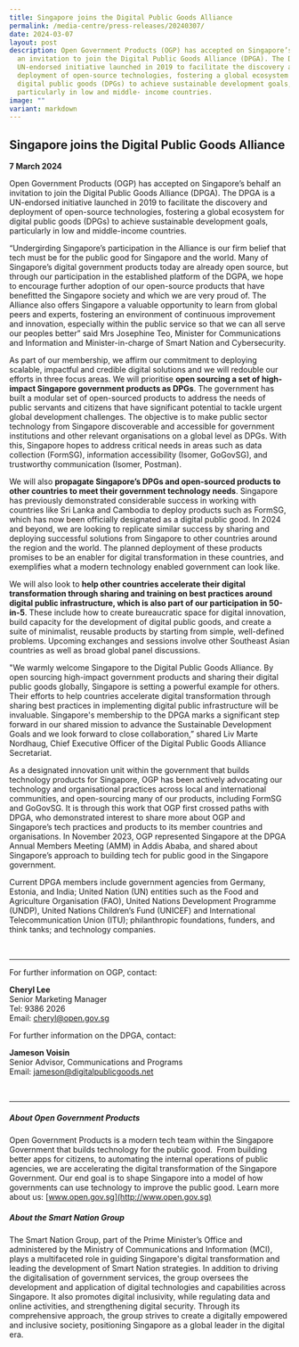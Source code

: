 ```yaml
---
title: Singapore joins the Digital Public Goods Alliance
permalink: /media-centre/press-releases/20240307/
date: 2024-03-07
layout: post
description: Open Government Products (OGP) has accepted on Singapore’s behalf
  an invitation to join the Digital Public Goods Alliance (DPGA). The DPGA is a
  UN-endorsed initiative launched in 2019 to facilitate the discovery and
  deployment of open-source technologies, fostering a global ecosystem for
  digital public goods (DPGs) to achieve sustainable development goals,
  particularly in low and middle- income countries.
image: ""
variant: markdown
---
```

## Singapore joins the Digital Public Goods Alliance

**7 March 2024**

Open Government Products (OGP) has accepted on Singapore’s behalf an invitation to join the Digital Public Goods Alliance (DPGA). The DPGA is a UN-endorsed initiative launched in 2019 to facilitate the discovery and deployment of open-source technologies, fostering a global ecosystem for digital public goods (DPGs) to achieve sustainable development goals, particularly in low and middle-income countries.&nbsp;

“Undergirding Singapore’s participation in the Alliance is our firm belief that tech must be for the public good for Singapore and the world. Many of Singapore’s digital government products today are already open source, but through our participation in the established platform of the DGPA, we hope to encourage further adoption of our open-source products that have benefitted the Singapore society and which we are very proud of. The Alliance also offers Singapore a valuable opportunity to learn from global peers and experts, fostering an environment of continuous improvement and innovation, especially within the public service so that we can all serve our peoples better” said Mrs Josephine Teo, Minister for Communications and Information and Minister-in-charge of Smart Nation and Cybersecurity.

As part of our membership, we affirm our commitment to deploying scalable, impactful and credible digital solutions and we will redouble our efforts in three focus areas. We will prioritise **open sourcing a set of high-impact Singapore government products as DPGs**. The government has built a modular set of open-sourced products to address the needs of public servants and citizens that have significant potential to tackle urgent global development challenges. The objective is to make public sector technology from Singapore discoverable and accessible for government institutions and other relevant organisations on a global level as DPGs. With this, Singapore hopes to address critical needs in areas such as data collection (FormSG), information accessibility (Isomer, GoGovSG), and trustworthy communication (Isomer, Postman).

We will also **propagate Singapore’s DPGs and open-sourced products to other countries to meet their government technology needs**. Singapore has previously demonstrated considerable success in working with countries like Sri Lanka and Cambodia to deploy products such as FormSG, which has now been officially designated as a digital public good. In 2024 and beyond, we are looking to replicate similar success by sharing and deploying successful solutions from Singapore to other countries around the region and the world. The planned deployment of these products promises to be an enabler for digital transformation in these countries, and exemplifies what a modern technology enabled government can look like.

We will also look to **help other countries accelerate their digital transformation through sharing and training on best practices around digital public infrastructure, which is also part of our participation in 50-in-5**. These include how to create bureaucratic space for digital innovation, build capacity for the development of digital public goods, and create a suite of minimalist, reusable products by starting from simple, well-defined problems. Upcoming exchanges and sessions involve other Southeast Asian countries as well as broad global panel discussions.

"We warmly welcome Singapore to the Digital Public Goods Alliance. By open sourcing high-impact government products and sharing their digital public goods globally, Singapore is setting a powerful example for others. Their efforts to help countries accelerate digital transformation through sharing best practices in implementing digital public infrastructure will be invaluable. Singapore's membership to the DPGA marks a significant step forward in our shared mission to advance the Sustainable Development Goals and we look forward to close collaboration,” shared Liv Marte Nordhaug, Chief Executive Officer of the Digital Public Goods Alliance Secretariat.

As a designated innovation unit within the government that builds technology products for Singapore, OGP has been actively advocating our technology and organisational practices across local and international communities, and open-sourcing many of our products, including FormSG and GoGovSG. It is through this work that OGP first crossed paths with DPGA, who demonstrated interest to share more about OGP and Singapore’s tech practices and products to its member countries and organisations. In November 2023, OGP represented Singapore at the DPGA Annual Members Meeting (AMM) in Addis Ababa, and shared about Singapore’s approach to building tech for public good in the Singapore government.

Current DPGA members include government agencies from Germany, Estonia, and India; United Nation (UN) entities such as the Food and Agriculture Organisation (FAO), United Nations Development Programme (UNDP), United Nations Children’s Fund (UNICEF) and International Telecommunication Union (ITU); philanthropic foundations, funders, and think tanks; and technology companies.

<br>

***

For further information on OGP, contact:

**Cheryl Lee**<br>
Senior Marketing Manager<br>
Tel: 9386 2026<br>
Email: [cheryl@open.gov.sg](mailto:cheryl@open.gov.sg)

For further information on the DPGA, contact:

**Jameson Voisin**<br>
Senior Advisor, Communications and Programs<br>
Email: [jameson@digitalpublicgoods.net](mailto:jameson@digitalpublicgoods.net)

<br>

***

##### About Open Government Products

Open Government Products is a modern tech team within the Singapore Government that builds technology for the public good.&nbsp; From building better apps for citizens, to automating the internal operations of public agencies, we are accelerating the digital transformation of the Singapore Government. Our end goal is to shape Singapore into a model of how governments can use technology to improve the public good. Learn more about us: [www.open.gov.sg](http://www.open.gov.sg)

##### About the Smart Nation Group

The Smart Nation Group, part of the Prime Minister’s Office and administered by the Ministry of Communications and Information (MCI), plays a multifaceted role in guiding Singapore's digital transformation and leading the development of Smart Nation strategies. In addition to driving the digitalisation of government services, the group oversees the development and application of digital technologies and capabilities across Singapore. It also promotes digital inclusivity, while regulating data and online activities, and strengthening digital security. Through its comprehensive approach, the group strives to create a digitally empowered and inclusive society, positioning Singapore as a global leader in the digital era.